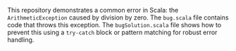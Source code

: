 This repository demonstrates a common error in Scala: the `ArithmeticException` caused by division by zero.  The `bug.scala` file contains code that throws this exception. The `bugSolution.scala` file shows how to prevent this using a `try-catch` block or pattern matching for robust error handling.